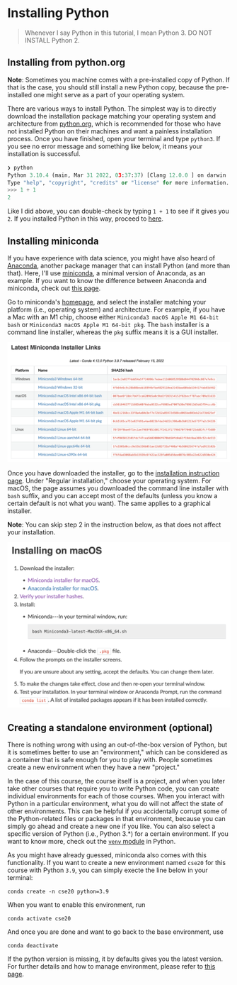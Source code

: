 # Installing Python

> Whenever I say Python in this tutorial, I mean Python 3. DO NOT INSTALL Python 2.

## Installing from python.org

**Note**: Sometimes you machine comes with a pre-installed copy of Python. If that is the case, you should still install a new Python copy, because the pre-installed one might serve as a part of your operating system.

There are various ways to install Python. The simplest way is to directly download the installation package matching your operating system and architecture from [python.org](https://www.python.org/), which is recommended for those who have not installed Python on their machines and want a painless installation process. Once you have finished, open your terminal and type `python3`. If you see no error message and something like below, it means your installation is successful.

```python
❯ python
Python 3.10.4 (main, Mar 31 2022, 03:37:37) [Clang 12.0.0 ] on darwin
Type "help", "copyright", "credits" or "license" for more information.
>>> 1 + 1
2
```

Like I did above, you can double-check by typing `1 + 1` to see if it gives you `2`. If you installed Python in this way, proceed to [here](#creating-a-standalone-environment-optional).

## Installing miniconda

If you have experience with data science, you might have also heard of [Anaconda](https://www.anaconda.com/), another package manager that can install Python (and more than that). Here, I'll use [miniconda](https://docs.conda.io/en/latest/miniconda.html), a minimal version of Anaconda, as an example. If you want to know the difference between Anaconda and miniconda, check out [this page](https://docs.conda.io/projects/conda/en/latest/user-guide/install/download.html#anaconda-or-miniconda).

Go to miniconda's [homepage](https://docs.conda.io/en/latest/miniconda.html), and select the installer matching your platform (i.e., operating system) and architecture. For example, if you have a Mac with an M1 chip, choose either `Miniconda3 macOS Apple M1 64-bit bash` or `Miniconda3 macOS Apple M1 64-bit pkg`. The `bash` installer is a command line installer, whereas the `pkg` suffix means it is a GUI installer.

![miniconda](images/miniconda.png)

Once you have downloaded the installer, go to the [installation instruction page](https://conda.io/projects/conda/en/latest/user-guide/install/index.html). Under "Regular installation," choose your operating system. For macOS, the page assumes you downloaded the command line installer with `bash` suffix, and you can accept most of the defaults (unless you know a certain default is not what you want). The same applies to a graphical installer.

**Note**: You can skip step 2 in the instruction below, as that does not affect your installation.

![miniconda macOS installation instruction](images/miniconda-macos.png)

## Creating a standalone environment (optional)

There is nothing wrong with using an out-of-the-box version of Python, but it is sometimes better to use an "environment," which can be considered as a container that is safe enough for you to play with. People sometimes create a new environment when they have a new "project."

In the case of this course, the course itself is a project, and when you later take other courses that require you to write Python code, you can create individual environments for each of those courses. When you interact with Python in a particular environment, what you do will not affect the state of other environments. This can be helpful if you accidentally corrupt some of the Python-related files or packages in that environment, because you can simply go ahead and create a new one if you like. You can also select a specific version of Python (i.e., Python 3.\*) for a certain environment. If you want to know more, check out the [`venv` module](https://docs.python.org/3/library/venv.html#module-venv) in Python.

As you might have already guessed, miniconda also comes with this functionality. If you want to create a new environment named `cse20` for this course with Python `3.9`, you can simply execte the line below in your terminal:

```shell
conda create -n cse20 python=3.9
```

When you want to enable this environment, run

```shell
conda activate cse20
```

And once you are done and want to go back to the base environment, use

```shell
conda deactivate
```

If the python version is missing, it by defaults gives you the latest version. For further details and how to manage environment, please refer to [this page](https://conda.io/projects/conda/en/latest/user-guide/tasks/manage-environments.html#creating-an-environment-with-commands).
